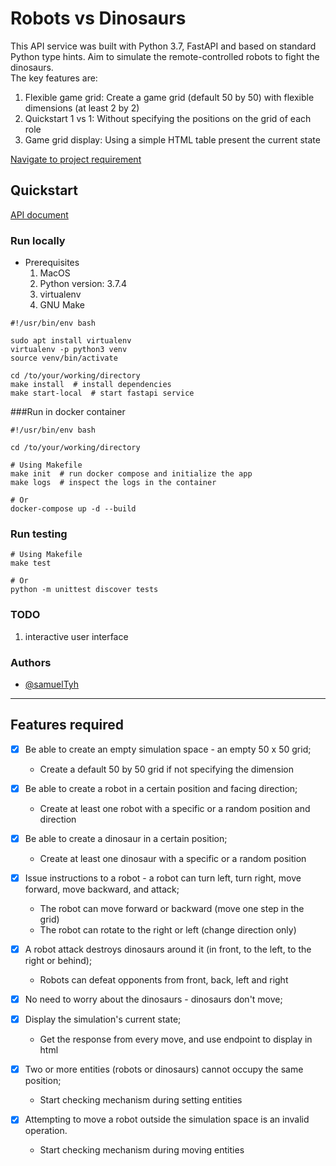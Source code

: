 # Robots vs Dinosaurs

This API service was built with Python 3.7, FastAPI and based on standard Python type hints. Aim to simulate the remote-controlled robots to fight the dinosaurs.  
The key features are:  
1. Flexible game grid: Create a game grid (default 50 by 50) with flexible dimensions (at least 2 by 2)
2. Quickstart 1 vs 1: Without specifying the positions on the grid of each role
3. Game grid display: Using a simple HTML table present the current state


[Navigate to project requirement](#features-required)

## Quickstart
[API document](https://robots-vs-dinos-e2rgcwogsq-ew.a.run.app/redoc)

### Run locally
* Prerequisites
    1. MacOS
    2. Python version: 3.7.4
    3. virtualenv
    4. GNU Make
```
#!/usr/bin/env bash

sudo apt install virtualenv
virtualenv -p python3 venv
source venv/bin/activate

cd /to/your/working/directory
make install  # install dependencies 
make start-local  # start fastapi service
```

###Run in docker container
```
#!/usr/bin/env bash

cd /to/your/working/directory

# Using Makefile
make init  # run docker compose and initialize the app
make logs  # inspect the logs in the container

# Or
docker-compose up -d --build
```

### Run testing
```
# Using Makefile
make test

# Or
python -m unittest discover tests
```

### TODO
1. interactive user interface


### Authors
* [@samuelTyh](https://samueltyh.github.io/#/)

---
## Features required

- [x] Be able to create an empty simulation space - an empty 50 x 50 grid;
    * Create a default 50 by 50 grid if not specifying the dimension
    
- [x] Be able to create a robot in a certain position and facing direction;
    * Create at least one robot with a specific or a random position and direction
    
- [x] Be able to create a dinosaur in a certain position;
    * Create at least one dinosaur with a specific or a random position
    
- [x] Issue instructions to a robot - a robot can turn left, turn right, move forward, move backward, and attack;
    * The robot can move forward or backward (move one step in the grid)
    * The robot can rotate to the right or left (change direction only)
    
- [x] A robot attack destroys dinosaurs around it (in front, to the left, to the right or behind);
    * Robots can defeat opponents from front, back, left and right
    
- [x] No need to worry about the dinosaurs - dinosaurs don't move;
- [x] Display the simulation's current state;
    * Get the response from every move, and use endpoint to display in html
- [x] Two or more entities (robots or dinosaurs) cannot occupy the same position;
    * Start checking mechanism during setting entities
- [x] Attempting to move a robot outside the simulation space is an invalid operation.
    * Start checking mechanism during moving entities